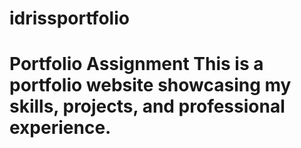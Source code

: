 # idrissportfolio
# Portfolio Assignment  This is a portfolio website showcasing my skills, projects, and professional experience. 
